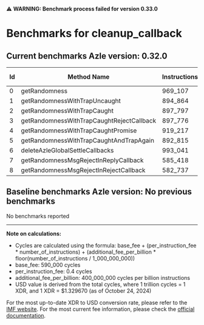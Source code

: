⚠️ **WARNING: Benchmark process failed for version 0.33.0**

# Benchmarks for cleanup_callback

## Current benchmarks Azle version: 0.32.0

| Id  | Method Name                               | Instructions | Cycles  | USD           | USD/Million Calls |
| --- | ----------------------------------------- | ------------ | ------- | ------------- | ----------------- |
| 0   | getRandomness                             | 969_107      | 977_642 | $0.0000012999 | $1.29             |
| 1   | getRandomnessWithTrapUncaught             | 894_864      | 947_945 | $0.0000012605 | $1.26             |
| 2   | getRandomnessWithTrapCaught               | 897_797      | 949_118 | $0.0000012620 | $1.26             |
| 3   | getRandomnessWithTrapCaughtRejectCallback | 897_776      | 949_110 | $0.0000012620 | $1.26             |
| 4   | getRandomnessWithTrapCaughtPromise        | 919_217      | 957_686 | $0.0000012734 | $1.27             |
| 5   | getRandomnessWithTrapCaughtAndTrapAgain   | 892_815      | 947_126 | $0.0000012594 | $1.25             |
| 6   | deleteAzleGlobalSettleCallbacks           | 993_041      | 987_216 | $0.0000013127 | $1.31             |
| 7   | getRandomnessMsgRejectInReplyCallback     | 585_418      | 824_167 | $0.0000010959 | $1.09             |
| 8   | getRandomnessMsgRejectInRejectCallback    | 582_737      | 823_094 | $0.0000010944 | $1.09             |

## Baseline benchmarks Azle version: No previous benchmarks

No benchmarks reported

---

**Note on calculations:**

- Cycles are calculated using the formula: base_fee + (per_instruction_fee \* number_of_instructions) + (additional_fee_per_billion \* floor(number_of_instructions / 1_000_000_000))
- base_fee: 590_000 cycles
- per_instruction_fee: 0.4 cycles
- additional_fee_per_billion: 400_000_000 cycles per billion instructions
- USD value is derived from the total cycles, where 1 trillion cycles = 1 XDR, and 1 XDR = $1.329670 (as of October 24, 2024)

For the most up-to-date XDR to USD conversion rate, please refer to the [IMF website](https://www.imf.org/external/np/fin/data/rms_sdrv.aspx).
For the most current fee information, please check the [official documentation](https://internetcomputer.org/docs/current/developer-docs/gas-cost#execution).
